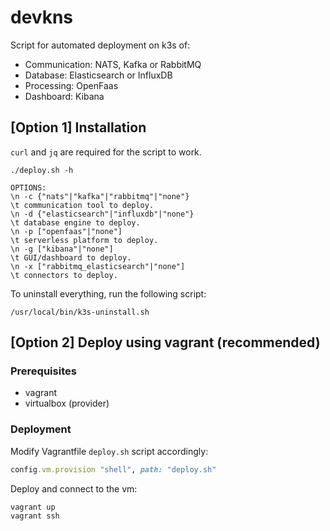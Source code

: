 # devkns

Script for automated deployment on k3s of:

- Communication: NATS, Kafka or RabbitMQ
- Database: Elasticsearch or InfluxDB
- Processing: OpenFaas
- Dashboard: Kibana



## [Option 1] Installation

`curl` and `jq` are required for the script to work. 

```shell
./deploy.sh -h

OPTIONS:
\n -c {"nats"|"kafka"|"rabbitmq"|"none"}
\t communication tool to deploy.
\n -d {"elasticsearch"|"influxdb"|"none"}
\t database engine to deploy.
\n -p ["openfaas"|"none"]
\t serverless platform to deploy.
\n -g ["kibana"|"none"]
\t GUI/dashboard to deploy.
\n -x ["rabbitmq_elasticsearch"|"none"]
\t connectors to deploy.
```

To uninstall everything, run the following script:

```shell
/usr/local/bin/k3s-uninstall.sh
```

## [Option 2] Deploy using vagrant (recommended)

### Prerequisites 

- vagrant
- virtualbox (provider)


### Deployment

Modify Vagrantfile `deploy.sh` script accordingly:

```ruby
config.vm.provision "shell", path: "deploy.sh" 
```

Deploy and connect to the vm:
```shell
vagrant up
vagrant ssh
```
